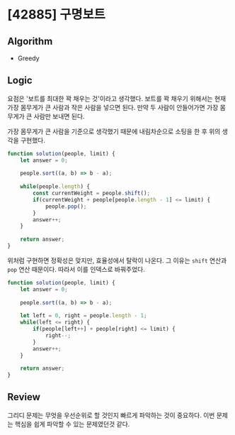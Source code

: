 # [42885] 구명보트
## Algorithm
- Greedy
## Logic
요점은 '보트를 최대한 꽉 채우는 것'이라고 생각했다. 보트를 꽉 채우기 위해서는 현재 가장 몸무게가 큰 사람과 작은 사람을 넣으면 된다. 만약 두 사람이 안들어가면 가장 몸무게가 큰 사람만 보내면 된다.

가장 몸무게가 큰 사람을 기준으로 생각했기 때문에 내림차순으로 소팅을 한 후 위의 생각을 구현했다.

```js
function solution(people, limit) {
    let answer = 0;
    
    people.sort((a, b) => b - a);
    
    while(people.length) {
        const currentWeight = people.shift();
        if(currentWeight + people[people.length - 1] <= limit) {
            people.pop();
        }
        answer++;
    }
    
    return answer;
}
```
위처럼 구현하면 정확성은 맞지만, 효율성에서 탈락이 나온다. 그 이유는 `shift` 연산과 `pop` 연산 때문이다. 따라서 이를 인덱스로 바꿔주었다.

```js
function solution(people, limit) {
    let answer = 0;
    
    people.sort((a, b) => b - a);
    
    let left = 0, right = people.length - 1;
    while(left <= right) {
        if(people[left++] + people[right] <= limit) {
            right--;
        }
        answer++;
    }
    
    return answer;
}
```
## Review
그리디 문제는 무엇을 우선순위로 할 것인지 빠르게 파악하는 것이 중요하다. 이번 문제는 핵심을 쉽게 파악할 수 있는 문제였던것 같다.
